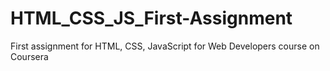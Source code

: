 # HTML_CSS_JS_First-Assignment
First assignment for HTML, CSS, JavaScript for Web Developers course on Coursera
